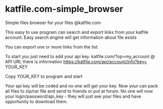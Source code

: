 # katfile.com-simple_browser
Simple files browser for your files @katfile.com


This easy to use program can search and export links from your katfile account.
Easy search engine will get information about file exists

You can export one or more links from the list.

To start you just need to add your api key. katfile.com/?op=my_account
@ API URL there is information https://katfile.com/api/account/info?key= YOUR_KEY

Copy YOUR_KEY to program and start

Your api key will be coded and no one will get your key. Now your can pack all files to zip/rar file and send to friends or put at forum.
No one will now your login/password/api_key - they will just see your files and have opportunity to download them.
